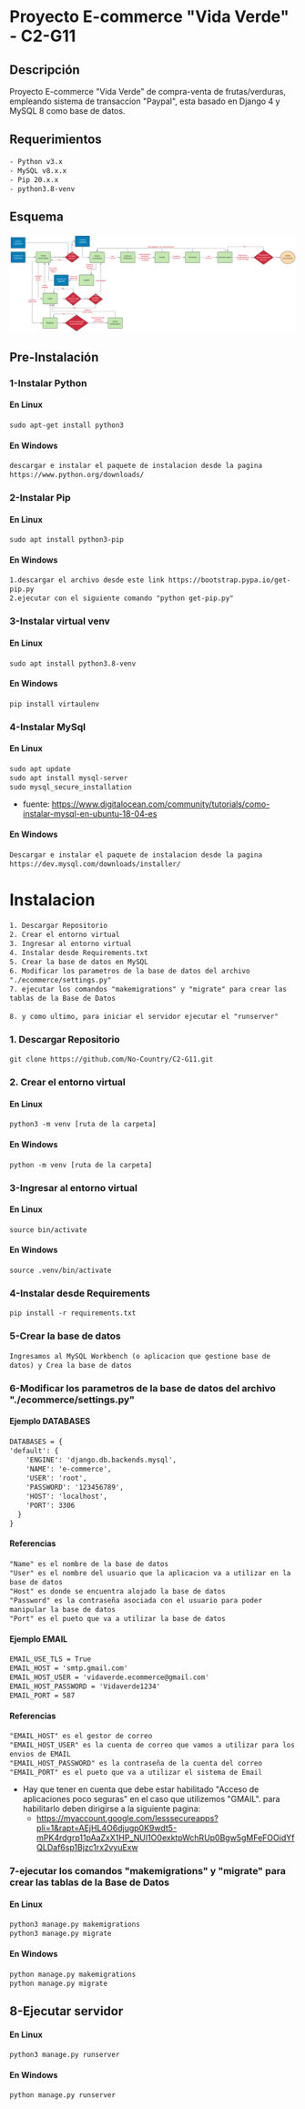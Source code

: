 # Proyecto E-commerce "Vida Verde" - C2-G11

## Descripción
Proyecto E-commerce "Vida Verde" de compra-venta de frutas/verduras, empleando sistema de transaccion "Paypal", esta basado en Django 4 y MySQL 8 como base de datos.

## Requerimientos
	- Python v3.x
	- MySQL v8.x.x
	- Pip 20.x.x
	- python3.8-venv
## Esquema
![diagrama](docs/e-commerce.png)
## Pre-Instalación
### 1-Instalar Python
#### En Linux
    sudo apt-get install python3
#### En Windows
    descargar e instalar el paquete de instalacion desde la pagina https://www.python.org/downloads/
### 2-Instalar Pip
#### En Linux
    sudo apt install python3-pip
#### En Windows 
    1.descargar el archivo desde este link https://bootstrap.pypa.io/get-pip.py
    2.ejecutar con el siguiente comando "python get-pip.py"
### 3-Instalar virtual venv
#### En Linux
    sudo apt install python3.8-venv
#### En Windows
    pip install virtaulenv
### 4-Instalar MySql
#### En Linux
    sudo apt update
    sudo apt install mysql-server
    sudo mysql_secure_installation
  - fuente: https://www.digitalocean.com/community/tutorials/como-instalar-mysql-en-ubuntu-18-04-es
#### En Windows
    Descargar e instalar el paquete de instalacion desde la pagina https://dev.mysql.com/downloads/installer/

# Instalacion
	1. Descargar Repositorio
	2. Crear el entorno virtual
	3. Ingresar al entorno virtual
	4. Instalar desde Requirements.txt
	5. Crear la base de datos en MySQL 
	6. Modificar los parametros de la base de datos del archivo "./ecommerce/settings.py"
	7. ejecutar los comandos "makemigrations" y "migrate" para crear las tablas de la Base de Datos

	8. y como ultimo, para iniciar el servidor ejecutar el "runserver"

### 1. Descargar Repositorio
    git clone https://github.com/No-Country/C2-G11.git
### 2. Crear el entorno virtual
#### En Linux
    python3 -m venv [ruta de la carpeta]
#### En Windows
    python -m venv [ruta de la carpeta]
### 3-Ingresar al entorno virtual
#### En Linux
    source bin/activate
#### En Windows 
    source .venv/bin/activate
### 4-Instalar desde Requirements
    pip install -r requirements.txt
### 5-Crear la base de datos
    Ingresamos al MySQL Workbench (o aplicacion que gestione base de datos) y Crea la base de datos
### 6-Modificar los parametros de la base de datos del archivo "./ecommerce/settings.py"
#### Ejemplo DATABASES
    DATABASES = {
    'default': {
        'ENGINE': 'django.db.backends.mysql',
        'NAME': 'e-commerce',
        'USER': 'root',
        'PASSWORD': '123456789',
        'HOST': 'localhost',
        'PORT': 3306
      }
    }
#### Referencias
    "Name" es el nombre de la base de datos
    "User" es el nombre del usuario que la aplicacion va a utilizar en la base de datos
    "Host" es donde se encuentra alojado la base de datos
    "Password" es la contraseña asociada con el usuario para poder manipular la base de datos
    "Port" es el pueto que va a utilizar la base de datos
    
#### Ejemplo EMAIL
    EMAIL_USE_TLS = True
    EMAIL_HOST = 'smtp.gmail.com'
    EMAIL_HOST_USER = 'vidaverde.ecommerce@gmail.com'
    EMAIL_HOST_PASSWORD = 'Vidaverde1234'
    EMAIL_PORT = 587
#### Referencias
    "EMAIL_HOST" es el gestor de correo
    "EMAIL_HOST_USER" es la cuenta de correo que vamos a utilizar para los envios de EMAIL
    "EMAIL_HOST_PASSWORD" es la contraseña de la cuenta del correo
    "EMAIL_PORT" es el pueto que va a utilizar el sistema de Email
    
- Hay que tener en cuenta que debe estar habilitado "Acceso de aplicaciones poco seguras" en el caso que utilizemos "GMAIL". para habilitarlo deben dirigirse a la siguiente pagina:
    - https://myaccount.google.com/lesssecureapps?pli=1&rapt=AEjHL4O6djugp0K9wdt5-mPK4rdgrp11pAaZxX1HP_NUI1O0exktpWchRUp0Bgw5gMFeFOOidYfQLDaf6sp1Bjzc1rx2vyuExw

### 7-ejecutar los comandos "makemigrations" y "migrate" para crear las tablas de la Base de Datos
#### En Linux
    python3 manage.py makemigrations
    python3 manage.py migrate
#### En Windows
    python manage.py makemigrations
    python manage.py migrate
## 8-Ejecutar servidor
#### En Linux
    python3 manage.py runserver
#### En Windows
    python manage.py runserver
